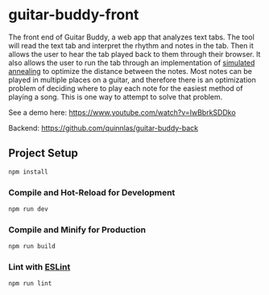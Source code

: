 # guitar-buddy-front

The front end of Guitar Buddy, a web app that analyzes text tabs. The tool will read the text tab and interpret the rhythm and notes in the tab. Then it allows the user to hear the tab played back to them through their browser. It also allows the user to run the tab through an implementation of [simulated annealing](http://en.wikipedia.org/wiki/simulated_annealing) to optimize the distance between the notes. Most notes can be played in multiple places on a guitar, and therefore there is an optimization problem of deciding where to play each note for the easiest method of playing a song. This is one way to attempt to solve that problem.

See a demo here:
https://www.youtube.com/watch?v=IwBbrkSDDko

Backend:
https://github.com/quinnlas/guitar-buddy-back

## Project Setup

```sh
npm install
```

### Compile and Hot-Reload for Development

```sh
npm run dev
```

### Compile and Minify for Production

```sh
npm run build
```

### Lint with [ESLint](https://eslint.org/)

```sh
npm run lint
```
